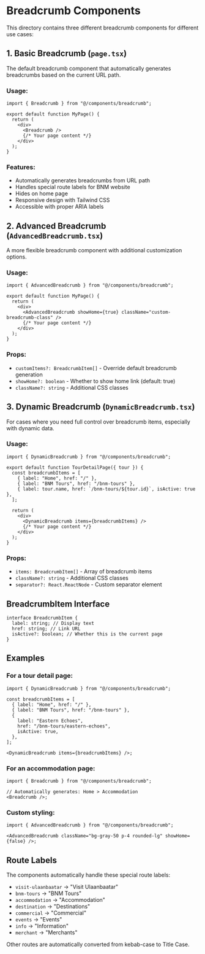 # Breadcrumb Components

This directory contains three different breadcrumb components for different use cases:

## 1. Basic Breadcrumb (`page.tsx`)

The default breadcrumb component that automatically generates breadcrumbs based on the current URL path.

### Usage:

```tsx
import { Breadcrumb } from "@/components/breadcrumb";

export default function MyPage() {
  return (
    <div>
      <Breadcrumb />
      {/* Your page content */}
    </div>
  );
}
```

### Features:

- Automatically generates breadcrumbs from URL path
- Handles special route labels for BNM website
- Hides on home page
- Responsive design with Tailwind CSS
- Accessible with proper ARIA labels

## 2. Advanced Breadcrumb (`AdvancedBreadcrumb.tsx`)

A more flexible breadcrumb component with additional customization options.

### Usage:

```tsx
import { AdvancedBreadcrumb } from "@/components/breadcrumb";

export default function MyPage() {
  return (
    <div>
      <AdvancedBreadcrumb showHome={true} className="custom-breadcrumb-class" />
      {/* Your page content */}
    </div>
  );
}
```

### Props:

- `customItems?: BreadcrumbItem[]` - Override default breadcrumb generation
- `showHome?: boolean` - Whether to show home link (default: true)
- `className?: string` - Additional CSS classes

## 3. Dynamic Breadcrumb (`DynamicBreadcrumb.tsx`)

For cases where you need full control over breadcrumb items, especially with dynamic data.

### Usage:

```tsx
import { DynamicBreadcrumb } from "@/components/breadcrumb";

export default function TourDetailPage({ tour }) {
  const breadcrumbItems = [
    { label: "Home", href: "/" },
    { label: "BNM Tours", href: "/bnm-tours" },
    { label: tour.name, href: `/bnm-tours/${tour.id}`, isActive: true },
  ];

  return (
    <div>
      <DynamicBreadcrumb items={breadcrumbItems} />
      {/* Your page content */}
    </div>
  );
}
```

### Props:

- `items: BreadcrumbItem[]` - Array of breadcrumb items
- `className?: string` - Additional CSS classes
- `separator?: React.ReactNode` - Custom separator element

## BreadcrumbItem Interface

```tsx
interface BreadcrumbItem {
  label: string; // Display text
  href: string; // Link URL
  isActive?: boolean; // Whether this is the current page
}
```

## Examples

### For a tour detail page:

```tsx
import { DynamicBreadcrumb } from "@/components/breadcrumb";

const breadcrumbItems = [
  { label: "Home", href: "/" },
  { label: "BNM Tours", href: "/bnm-tours" },
  {
    label: "Eastern Echoes",
    href: "/bnm-tours/eastern-echoes",
    isActive: true,
  },
];

<DynamicBreadcrumb items={breadcrumbItems} />;
```

### For an accommodation page:

```tsx
import { Breadcrumb } from "@/components/breadcrumb";

// Automatically generates: Home > Accommodation
<Breadcrumb />;
```

### Custom styling:

```tsx
import { AdvancedBreadcrumb } from "@/components/breadcrumb";

<AdvancedBreadcrumb className="bg-gray-50 p-4 rounded-lg" showHome={false} />;
```

## Route Labels

The components automatically handle these special route labels:

- `visit-ulaanbaatar` → "Visit Ulaanbaatar"
- `bnm-tours` → "BNM Tours"
- `accommodation` → "Accommodation"
- `destination` → "Destinations"
- `commercial` → "Commercial"
- `events` → "Events"
- `info` → "Information"
- `merchant` → "Merchants"

Other routes are automatically converted from kebab-case to Title Case.
